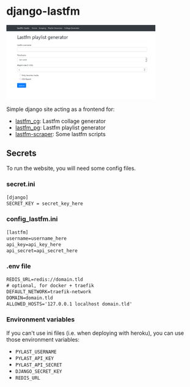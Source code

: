 # django-lastfm

<a href="pictures/image.png"><img src="pictures/image.png" width="390"/></a>

Simple django site acting as a frontend for:

- [lastfm_cg](https://github.com/dbeley/lastfm_cg): Lastfm collage generator
- [lastfm_pg](https://github.com/dbeley/lastfm_pg): Lastfm playlist generator
- [lastfm-scraper](https://github.com/dbeley/lastfm-scraper): Some lastfm scripts

## Secrets

To run the website, you will need some config files.

### secret.ini
```
[django]
SECRET_KEY = secret_key_here
```

### config_lastfm.ini
```
[lastfm]
username=username_here
api_key=api_key_here
api_secret=api_secret_here
```

### .env file

```
REDIS_URL=redis://domain.tld
# optional, for docker + traefik
DEFAULT_NETWORK=traefik-network
DOMAIN=domain.tld
ALLOWED_HOSTS='127.0.0.1 localhost domain.tld'
```

### Environment variables

If you can't use ini files (i.e. when deploying with heroku), you can use those environment variables:

- `PYLAST_USERNAME`
- `PYLAST_API_KEY`
- `PYLAST_API_SECRET`
- `DJANGO_SECRET_KEY`
- `REDIS_URL`

